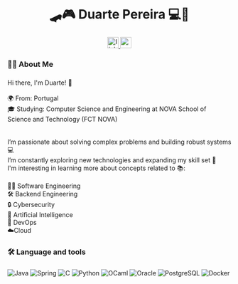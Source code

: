<h1 align="center">🛹🎮 Duarte Pereira 💻💾</h1>

###

<div align="center">
  <a href="www.linkedin.com/in/duarte-pereira-6b7b38342" target="_blank">
    <img src="https://img.shields.io/static/v1?message=LinkedIn&logo=linkedin&label=&color=0077B5&logoColor=white&labelColor=&style=for-the-badge" height="25" alt="linkedin logo"  />
  </a>
  <a href="duartepereira0106@gmail.com" target="_blank">
    <img src="https://img.shields.io/static/v1?message=Gmail&logo=gmail&label=&color=D14836&logoColor=white&labelColor=&style=for-the-badge" height="25" alt="gmail logo"  />
  </a>
</div>

###

<h3 align="left">👩‍💻  About Me</h3>

###

<p align="left">Hi there, I'm Duarte! 👋<br><br>🌍 From: Portugal<br>🎓 Studying: Computer Science and Engineering at NOVA School of Science and Technology (FCT NOVA) <br><br><br>I’m passionate about solving complex problems and building robust systems 💻<br>I’m constantly exploring new technologies and expanding my skill set 🧠<br>I'm interesting in learning more about concepts related to 📚:<br><br>🧑‍💻 Software Engineering<br>🛠️ Backend Engineering<br>🔒 Cybersecurity<br>🤖 Artificial Intelligence<br>🚀 DevOps<br>☁️Cloud</p>

###

<h3 align="left">🛠 Language and tools</h3>

###

![Java](https://img.shields.io/badge/Java-007396?style=for-the-badge&logo=java&logoColor=white)
![Spring](https://img.shields.io/badge/Spring-6DB33F?style=for-the-badge&logo=spring&logoColor=white)
![C](https://img.shields.io/badge/C-A8B9CC?style=for-the-badge&logo=c&logoColor=white)
![Python](https://img.shields.io/badge/Python-3776AB?style=for-the-badge&logo=python&logoColor=white)
![OCaml](https://img.shields.io/badge/OCaml-ED7F2B?style=for-the-badge&logo=ocaml&logoColor=black)
![Oracle](https://img.shields.io/badge/Oracle-F80000?style=for-the-badge&logo=oracle&logoColor=white)
![PostgreSQL](https://img.shields.io/badge/PostgreSQL-4169E1?style=for-the-badge&logo=postgresql&logoColor=white)
![Docker](https://img.shields.io/badge/Docker-2496ED?style=for-the-badge&logo=docker&logoColor=white)


###
